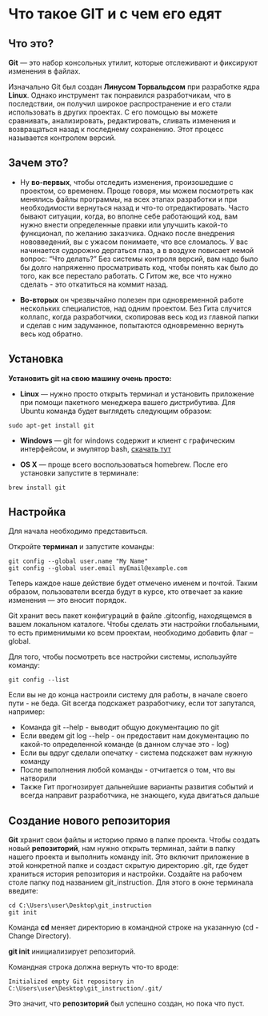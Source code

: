 # Что такое GIT и с чем его едят
## Что это?
**Git** — это набор консольных утилит, которые отслеживают и фиксируют изменения в файлах.

Изначально Git был создан **Линусом Торвальдсом** при разработке ядра **Linux**. Однако инструмент так понравился разработчикам, что в последствии, он получил широкое распространение и его стали использовать в других проектах. С его помощью вы можете сравнивать, анализировать, редактировать, сливать изменения и возвращаться назад к последнему сохранению. Этот процесс называется контролем версий.

## Зачем это?
* Ну **во-первых**, чтобы отследить изменения, произошедшие с проектом, со временем. Проще говоря, мы можем посмотреть как менялись файлы программы, на всех этапах разработки и при необходимости вернуться назад и что-то отредактировать. Часто бывают ситуации, когда, во вполне себе работающий код, вам нужно внести определенные правки или улучшить какой-то функционал, по желанию заказчика. Однако после внедрения нововведений, вы с ужасом понимаете, что все сломалось. У вас начинается судорожно дергаться глаз, а в воздухе повисает немой вопрос: “Что делать?” Без системы контроля версий, вам надо было бы долго напряженно просматривать код, чтобы понять как было до того, как все перестало работать. С Гитом же, все что нужно сделать - это откатиться на коммит назад.

* **Во-вторых** он чрезвычайно полезен при одновременной работе нескольких специалистов, над одним проектом. Без Гита случится коллапс, когда разработчики, скопировав весь код из главной папки и сделав с ним задуманное, попытаются одновременно вернуть весь код обратно.

## Установка
**Установить git на свою машину очень просто:**
* **Linux** — нужно просто открыть терминал и установить приложение при помощи пакетного менеджера вашего дистрибутива. Для Ubuntu команда будет выглядеть следующим образом:
```ch
sudo apt-get install git
```

* **Windows** — git for windows содержит и клиент с графическим интерфейсом, и эмулятор bash,
[скачать тут](https://git-scm.com/download/win)

* **OS X** — проще всего воспользоваться homebrew. После его установки запустите в терминале:
```ch
brew install git
```
## Настройка
Для начала необходимо представиться.

Откройте **терминал** и запустите команды:
```ch
git config --global user.name "My Name"
git config --global user.email myEmail@example.com
```
Теперь каждое наше действие будет отмечено именем и почтой. Таким образом, пользователи всегда будут в курсе, кто отвечает за какие изменения — это вносит порядок.

Git хранит весь пакет конфигураций в файле .gitconfig, находящемся в вашем локальном каталоге. Чтобы сделать эти настройки глобальными, то есть применимыми ко всем проектам, необходимо добавить флаг –global.

Для того, чтобы посмотреть все настройки системы, используйте команду:
```ch
git config --list
```

Если вы не до конца настроили систему для работы, в начале своего пути - не беда. Git всегда подскажет разработчику, если тот запутался, например:

* Команда git --help - выводит общую документацию по git
* Если введем git log --help - он предоставит нам документацию по какой-то определенной команде (в данном случае это - log)
* Если вы вдруг сделали опечатку - система подскажет вам нужную команду
* После выполнения любой команды - отчитается о том, что вы натворили
* Также Гит прогнозирует дальнейшие варианты развития событий и всегда направит разработчика, не знающего, куда двигаться дальше

## Создание нового репозитория

**Git** хранит свои файлы и историю прямо в папке проекта. Чтобы создать новый **репозиторий**, нам нужно открыть терминал, зайти в папку нашего проекта и выполнить команду init. Это включит приложение в этой конкретной папке и создаст скрытую директорию .git, где будет храниться история репозитория и настройки.
Создайте на рабочем столе папку под названием git_instruction. Для этого в окне терминала введите:
```ch
cd C:\Users\user\Desktop\git_instruction
git init
```
Команда **cd** меняет директорию в командной строке на указанную (cd - Change Directory).

**git init** инициализирует репозиторий.

Командная строка должна вернуть что-то вроде:
```ch
Initialized empty Git repository in C:\Users\user\Desktop\git_instruction/.git/
```

Это значит, что **репозиторий** был успешно создан, но пока что пуст.













